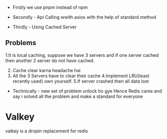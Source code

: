 - Firstly we use pnpm instead of npm

- Secondly - Api Calling wwith axios with the help of standard method

- Thirdly - Using Cached Server

## Problems 
1.It is local caching, suppose we have 3 servers and if one server cached then another 2 server do not have cached.

2. Cache clear karna headache hai
3. All the 3 Servers have to clear their cache
4.Implement LRU(least recently used) own yourself.
5.If server crashed then all data lost

- Technically - new set of problem unlock ho gye
Hence Redis came and say i solved all the problem 
and make a standard for everyone


# Valkey
valkey is a dropin replacement for redis